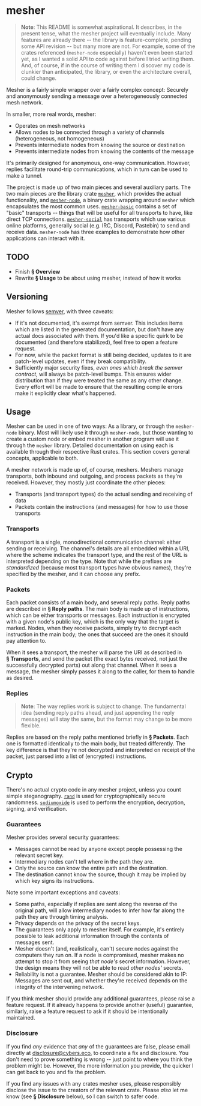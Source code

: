 # mesher

> **Note**:
> This README is somewhat aspirational.
> It describes, in the present tense, what the mesher project will eventually include.
> Many features are already there -- the library is feature-complete, pending some API revision -- but many more are not.
> For example, some of the crates referenced (`mesher-node` especially) haven't even been started yet, as I wanted a solid API to code against before I tried writing them.
> And, of course, if in the course of writing them I discover my code is clunkier than anticipated, the library, or even the architecture overall, could change.

Mesher is a fairly simple wrapper over a fairly complex concept:
Securely and anonymously sending a message over a heterogeneously connected mesh network.

In smaller, more real words, mesher:

- Operates on mesh networks
- Allows nodes to be connected through a variety of channels (heterogeneous, not homogeneous)
- Prevents intermediate nodes from knowing the source or destination
- Prevents intermediate nodes from knowing the contents of the message

It's primarily designed for anonymous, one-way communication.
However, replies facilitate round-trip communications, which in turn can be used to make a tunnel.

The project is made up of two main pieces and several auxiliary parts.
The two main pieces are the library crate [`mesher`](https://crates.io/crates/mesher), which provides the actual functionality, and [`mesher-node`](https://crates.io/crates/mesher-node), a binary crate wrapping around `mesher` which encapsulates the most common uses.
[`mesher-basic`](https://crates.io/crates/mesher-basic) contains a set of "basic" transports -- things that will be useful for all transports to have, like direct TCP connections.
[`mesher-social`](https://crates.io/crates/mesher-social) has transports which use various online platforms, generally social (e.g. IRC, Discord, Pastebin) to send and receive data.
`mesher-node` has three examples to demonstrate how other applications can interact with it.
<!--
MesherNet is a network of premade mesher nodes, along with a directory of them and their supported transports, for use in Tor-like applications.
-->

## TODO

- Finish **§&nbsp;Overview**
- Rewrite **§&nbsp;Usage** to be about using mesher, instead of how it works

## Versioning

Mesher follows [semver](https://semver.org/), with three caveats:

- If it's not documented, it's exempt from semver.
  This includes items which are listed in the generated documentation, but don't have any actual docs associated with them.
  If you'd like a specific quirk to be documented (and therefore stabilized), feel free to open a feature request.
- For now, while the packet format is still being decided, updates to it are patch-level updates, even if they break compatibility.
- Sufficiently major security fixes, _even ones which break the semver contract_, will always be patch-level bumps.
  This ensures wider distribution than if they were treated the same as any other change.
  Every effort will be made to ensure that the resulting compile errors make it explicitly clear what's happened.

## Usage

Mesher can be used in one of two ways: As a library, or through the `mesher-node` binary.
Most will likely use it through `mesher-node`, but those wanting to create a custom node or embed mesher in another program will use it through the `mesher` library.
Detailed documentation on using each is available through their respective Rust crates.
This section covers general concepts, applicable to both.

A mesher network is made up of, of course, meshers.
Meshers manage transports, both inbound and outgoing, and process packets as they're received.
However, they mostly just coordinate the other pieces:

- Transports (and transport types) do the actual sending and receiving of data
- Packets contain the instructions (and messages) for how to use those transports

### Transports

A transport is a single, monodirectional communication channel: either sending or receiving.
The channel's details are all embedded within a URI, where the scheme indicates the transport type, and the rest of the URL is interpreted depending on the type.
Note that while the prefixes are *standardized* (because most transport types have obvious names), they're specified by the mesher, and it can choose any prefix.

### Packets

Each packet consists of a main body, and several reply paths.
Reply paths are described in **§&nbsp;Reply paths**.
The main body is made up of instructions, which can be either transports or messages.
Each instruction is encrypted with a given node's public key, which is the only way that the target is marked.
Nodes, when they receive packets, simply try to decrypt each instruction in the main body; the ones that succeed are the ones it should pay attention to.

When it sees a transport, the mesher will parse the URI as described in **§&nbsp;Transports**, and send the packet (the exact bytes received, not just the successfully decrypted parts) out along that channel.
When it sees a message, the mesher simply passes it along to the caller, for them to handle as desired.

### Replies

> **Note**:
> The way replies work is subject to change.
> The fundamental idea (sending reply paths ahead, and just appending the reply messages) will stay the same, but the format may change to be more flexible.

Replies are based on the reply paths mentioned briefly in **§&nbsp;Packets**.
Each one is formatted identically to the main body, but treated differently.
The key difference is that they're not decrypted and interpreted on receipt of the packet, just parsed into a list of (encrypted) instructions.

## Crypto

There's no actual crypto code in any mesher project, unless you count simple steganography.
[`rand`](https://crates.io/crates/rand) is used for cryptographically secure randomness.
[`sodiumoxide`](https://crates.io/crates/sodiumoxide) is used to perform the encryption, decryption, signing, and verification.

### Guarantees

Mesher provides several security guarantees:

- Messages cannot be read by anyone except people possessing the relevant secret key.
- Intermediary nodes can't tell where in the path they are.
- Only the source can know the entire path and the destination.
- The destination cannot know the source, though it may be implied by which key signs its instructions.

Note some important exceptions and caveats:

- Some paths, especially if replies are sent along the reverse of the original path, will allow intermediary nodes to infer how far along the path they are through timing analysis.
- Privacy depends on the privacy of the secret keys.
- The guarantees only apply to mesher itself.
  For example, it's entirely possible to leak additional information through the contents of messages sent.
- Mesher doesn't (and, realistically, can't) secure nodes against the computers they run on.
  If a node is compromised, mesher makes no attempt to stop it from seeing *that node's* secret information.
  However, the design means they will not be able to read *other nodes'* secrets.
- Reliability is not a guarantee.
  Mesher should be considered akin to IP: Messages are sent out, and whether they're received depends on the integrity of the intervening network.

If you think mesher should provide any additional guarantees, please raise a feature request.
If it already happens to provide another (useful) guarantee, similarly, raise a feature request to ask if it should be intentionally maintained.

### Disclosure

If you find *any* evidence that *any* of the guarantees are false, please email directly at [disclosure@cybers.eco](mailto:disclosure@cybers.eco), to coordinate a fix and disclosure.
You don't need to prove something is wrong -- just point to where you think the problem might be.
However, the more information you provide, the quicker I can get back to you and fix the problem.

If you find any issues with any crates mesher uses, please responsibly disclose the issue to the creators of the relevant crate.
Please *also* let me know (see **§&nbsp;Disclosure** below), so I can switch to safer code.

